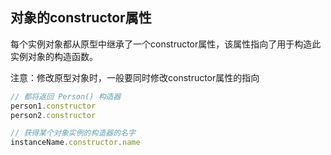 
## 对象的constructor属性
每个实例对象都从原型中继承了一个constructor属性，该属性指向了用于构造此实例对象的构造函数。

注意：修改原型对象时，一般要同时修改constructor属性的指向

```js
// 都将返回 Person() 构造器
person1.constructor
person2.constructor

// 获得某个对象实例的构造器的名字
instanceName.constructor.name
```
